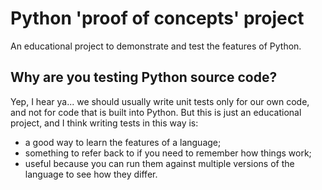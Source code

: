 Python 'proof of concepts' project
==================================

An educational project to demonstrate and test the features of Python.

## Why are you testing Python source code?

Yep, I hear ya... we should usually write unit tests only for our own code, and not for code that is built into Python. But this is just an educational project, and I think writing tests in this way is:

* a good way to learn the features of a language;
* something to refer back to if you need to remember how things work;
* useful because you can run them against multiple versions of the language to see how they differ.
